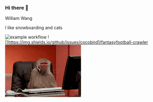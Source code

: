 ### Hi there 👋
William Wang

I like snowboarding and cats

![example workflow](https://github.com/github/docs/actions/workflows/main.yml/badge.svg)
![]https://img.shields.io/github/issues/cocobird1/fantasyfootball-crawler
![](https://github.com/cocobird1/cocobird1/blob/main/githubgif.gif)
<!--
**cocobird1/cocobird1** is a ✨ _special_ ✨ repository because its `README.md` (this file) appears on your GitHub profile.

Here are some ideas to get you started:

- 🔭 I’m currently working on ...
- 🌱 I’m currently learning ...
- 👯 I’m looking to collaborate on ...
- 🤔 I’m looking for help with ...
- 💬 Ask me about ...
- 📫 How to reach me: ...
- 😄 Pronouns: ...
- ⚡ Fun fact: ...
-->
